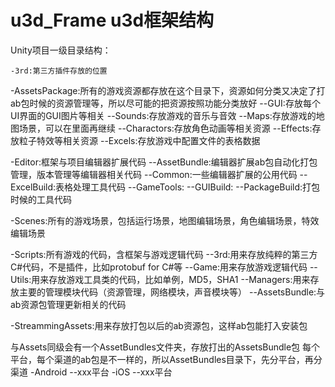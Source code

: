 # u3d_Frame u3d框架结构

Unity项目一级目录结构：

	-3rd:第三方插件存放的位置
	
  -AssetsPackage:所有的游戏资源都存放在这个目录下，资源如何分类又决定了打ab包时候的资源管理等，所以尽可能的把资源按照功能分类放好
      --GUI:存放每个UI界面的GUI图片等相关
      --Sounds:存放游戏的音乐与音效
      --Maps:存放游戏的地图场景，可以在里面再继续
      --Charactors:存放角色动画等相关资源
      --Effects:存放粒子特效等相关资源
      --Excels:存放游戏中配置文件的表格数据
      
  -Editor:框架与项目编辑器扩展代码
  		--AssetBundle:编辑器扩展ab包自动化打包管理，版本管理等编辑器相关代码
  		--Common:一些编辑器扩展的公用代码
  		--ExcelBuild:表格处理工具代码
  		--GameTools:
  		--GUIBuild:
  		--PackageBuild:打包时候的工具代码
  
  -Scenes:所有的游戏场景，包括运行场景，地图编辑场景，角色编辑场景，特效编辑场景
  
  -Scripts:所有游戏的代码，含框架与游戏逻辑代码
  		--3rd:用来存放纯粹的第三方C#代码，不是插件，比如protobuf for C#等
  		--Game:用来存放游戏逻辑代码
  		--Utils:用来存放游戏工具类的代码，比如单例，MD5，SHA1
  		--Managers:用来存放主要的管理模块代码（资源管理，网络模块，声音模块等）
  		--AssetsBundle:与ab资源包管理更新相关的代码
  
  -StreammingAssets:用来存放打包以后的ab资源包，这样ab包能打入安装包

与Assets同级会有一个AssetBundles文件夹，存放打出的AssetsBundle包
		每个平台，每个渠道的ab包是不一样的，所以AssetBundles目录下，先分平台，再分渠道
		-Android
				--xxx平台
		-iOS
				--xxx平台